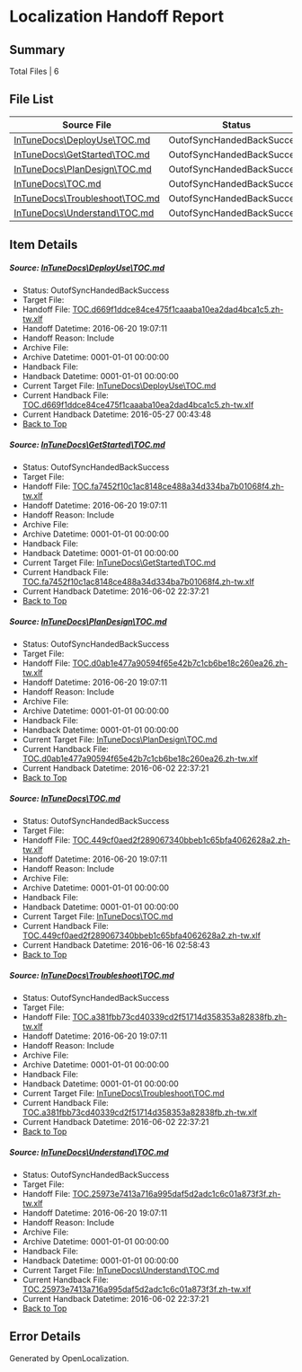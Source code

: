 # <a name='report-top'></a> Localization Handoff Report

## Summary
 Total Files | 6

## File List
 Source File | Status | Details 
 ----------- | ------ | ------- 
 [InTuneDocs\DeployUse\TOC.md](https://github.com/Microsoft/IntuneDocs-pr/blob/5cd5425af051a5221518c603ef2bc99797f950ad/InTuneDocs/DeployUse/TOC.md) | OutofSyncHandedBackSuccess | [Details](#c717daf3ae218bac02694a89c6d4231d869ceee3246)
 [InTuneDocs\GetStarted\TOC.md](https://github.com/Microsoft/IntuneDocs-pr/blob/5cd5425af051a5221518c603ef2bc99797f950ad/InTuneDocs/GetStarted/TOC.md) | OutofSyncHandedBackSuccess | [Details](#6de68667fbb47755a15aa3fb78ed1df30b73b165534)
 [InTuneDocs\PlanDesign\TOC.md](https://github.com/Microsoft/IntuneDocs-pr/blob/5cd5425af051a5221518c603ef2bc99797f950ad/InTuneDocs/PlanDesign/TOC.md) | OutofSyncHandedBackSuccess | [Details](#53e9a439f245a6c6561c6330da53fbf943abc8fb1131)
 [InTuneDocs\TOC.md](https://github.com/Microsoft/IntuneDocs-pr/blob/5cd5425af051a5221518c603ef2bc99797f950ad/InTuneDocs/TOC.md) | OutofSyncHandedBackSuccess | [Details](#ca1e7e27c4e3c3d5b4e0aefad09f2b452ed12a451132)
 [InTuneDocs\Troubleshoot\TOC.md](https://github.com/Microsoft/IntuneDocs-pr/blob/5cd5425af051a5221518c603ef2bc99797f950ad/InTuneDocs/Troubleshoot/TOC.md) | OutofSyncHandedBackSuccess | [Details](#1eb99ff99af6e3cc4e966e1f6a589e835bf7e4b71142)
 [InTuneDocs\Understand\TOC.md](https://github.com/Microsoft/IntuneDocs-pr/blob/5cd5425af051a5221518c603ef2bc99797f950ad/InTuneDocs/Understand/TOC.md) | OutofSyncHandedBackSuccess | [Details](#8e24b2f0d978fe59c1fab350230026c58171fa2b1242)

## Item Details
##### <a name='c717daf3ae218bac02694a89c6d4231d869ceee3246'></a> Source: [InTuneDocs\DeployUse\TOC.md](https://github.com/Microsoft/IntuneDocs-pr/blob/5cd5425af051a5221518c603ef2bc99797f950ad/InTuneDocs/DeployUse/TOC.md)
* Status: OutofSyncHandedBackSuccess
* Target File: 
* Handoff File: [TOC.d669f1ddce84ce475f1caaaba10ea2dad4bca1c5.zh-tw.xlf](https://github.com/Microsoft/EM.handoff/blob/eb26025e761d8f3a205995c70e42fbb9f6c7c885/ol-handoff/Microsoft/IntuneDocs-pr.zh-tw/master/TOC.d669f1ddce84ce475f1caaaba10ea2dad4bca1c5.zh-tw.xlf)
* Handoff Datetime: 2016-06-20 19:07:11
* Handoff Reason: Include
* Archive File: 
* Archive Datetime: 0001-01-01 00:00:00
* Handback File: 
* Handback Datetime: 0001-01-01 00:00:00
* Current Target File: [InTuneDocs\DeployUse\TOC.md](https://github.com/Microsoft/IntuneDocs-pr.zh-tw/blob/888b2cf9711d4993ea2dae667a6b4ab2e494cbf7/InTuneDocs/DeployUse/TOC.md)
* Current Handback File: [TOC.d669f1ddce84ce475f1caaaba10ea2dad4bca1c5.zh-tw.xlf](https://github.com/Microsoft/EM.handback/blob/eba56c3beb054d947d9743c83b6a1f701959b4bc/ol-handback/Microsoft/IntuneDocs-pr.zh-tw/master/TOC.d669f1ddce84ce475f1caaaba10ea2dad4bca1c5.zh-tw.xlf)
* Current Handback Datetime: 2016-05-27 00:43:48
* [Back to Top](#report-top)

##### <a name='6de68667fbb47755a15aa3fb78ed1df30b73b165534'></a> Source: [InTuneDocs\GetStarted\TOC.md](https://github.com/Microsoft/IntuneDocs-pr/blob/5cd5425af051a5221518c603ef2bc99797f950ad/InTuneDocs/GetStarted/TOC.md)
* Status: OutofSyncHandedBackSuccess
* Target File: 
* Handoff File: [TOC.fa7452f10c1ac8148ce488a34d334ba7b01068f4.zh-tw.xlf](https://github.com/Microsoft/EM.handoff/blob/eb26025e761d8f3a205995c70e42fbb9f6c7c885/ol-handoff/Microsoft/IntuneDocs-pr.zh-tw/master/TOC.fa7452f10c1ac8148ce488a34d334ba7b01068f4.zh-tw.xlf)
* Handoff Datetime: 2016-06-20 19:07:11
* Handoff Reason: Include
* Archive File: 
* Archive Datetime: 0001-01-01 00:00:00
* Handback File: 
* Handback Datetime: 0001-01-01 00:00:00
* Current Target File: [InTuneDocs\GetStarted\TOC.md](https://github.com/Microsoft/IntuneDocs-pr.zh-tw/blob/52dbda2f093c8f7ac91028f157c6d33a3a922efe/InTuneDocs/GetStarted/TOC.md)
* Current Handback File: [TOC.fa7452f10c1ac8148ce488a34d334ba7b01068f4.zh-tw.xlf](https://github.com/Microsoft/EM.handback/blob/14aa0e128bb5826e3723ead7edf4530b48f386bc/ol-handback/Microsoft/IntuneDocs-pr.zh-tw/master/TOC.fa7452f10c1ac8148ce488a34d334ba7b01068f4.zh-tw.xlf)
* Current Handback Datetime: 2016-06-02 22:37:21
* [Back to Top](#report-top)

##### <a name='53e9a439f245a6c6561c6330da53fbf943abc8fb1131'></a> Source: [InTuneDocs\PlanDesign\TOC.md](https://github.com/Microsoft/IntuneDocs-pr/blob/5cd5425af051a5221518c603ef2bc99797f950ad/InTuneDocs/PlanDesign/TOC.md)
* Status: OutofSyncHandedBackSuccess
* Target File: 
* Handoff File: [TOC.d0ab1e477a90594f65e42b7c1cb6be18c260ea26.zh-tw.xlf](https://github.com/Microsoft/EM.handoff/blob/eb26025e761d8f3a205995c70e42fbb9f6c7c885/ol-handoff/Microsoft/IntuneDocs-pr.zh-tw/master/TOC.d0ab1e477a90594f65e42b7c1cb6be18c260ea26.zh-tw.xlf)
* Handoff Datetime: 2016-06-20 19:07:11
* Handoff Reason: Include
* Archive File: 
* Archive Datetime: 0001-01-01 00:00:00
* Handback File: 
* Handback Datetime: 0001-01-01 00:00:00
* Current Target File: [InTuneDocs\PlanDesign\TOC.md](https://github.com/Microsoft/IntuneDocs-pr.zh-tw/blob/52dbda2f093c8f7ac91028f157c6d33a3a922efe/InTuneDocs/PlanDesign/TOC.md)
* Current Handback File: [TOC.d0ab1e477a90594f65e42b7c1cb6be18c260ea26.zh-tw.xlf](https://github.com/Microsoft/EM.handback/blob/14aa0e128bb5826e3723ead7edf4530b48f386bc/ol-handback/Microsoft/IntuneDocs-pr.zh-tw/master/TOC.d0ab1e477a90594f65e42b7c1cb6be18c260ea26.zh-tw.xlf)
* Current Handback Datetime: 2016-06-02 22:37:21
* [Back to Top](#report-top)

##### <a name='ca1e7e27c4e3c3d5b4e0aefad09f2b452ed12a451132'></a> Source: [InTuneDocs\TOC.md](https://github.com/Microsoft/IntuneDocs-pr/blob/5cd5425af051a5221518c603ef2bc99797f950ad/InTuneDocs/TOC.md)
* Status: OutofSyncHandedBackSuccess
* Target File: 
* Handoff File: [TOC.449cf0aed2f289067340bbeb1c65bfa4062628a2.zh-tw.xlf](https://github.com/Microsoft/EM.handoff/blob/eb26025e761d8f3a205995c70e42fbb9f6c7c885/ol-handoff/Microsoft/IntuneDocs-pr.zh-tw/master/TOC.449cf0aed2f289067340bbeb1c65bfa4062628a2.zh-tw.xlf)
* Handoff Datetime: 2016-06-20 19:07:11
* Handoff Reason: Include
* Archive File: 
* Archive Datetime: 0001-01-01 00:00:00
* Handback File: 
* Handback Datetime: 0001-01-01 00:00:00
* Current Target File: [InTuneDocs\TOC.md](https://github.com/Microsoft/IntuneDocs-pr.zh-tw/blob/6a9febfa470d2851e2ede018e00756efd74b14cd/InTuneDocs/TOC.md)
* Current Handback File: [TOC.449cf0aed2f289067340bbeb1c65bfa4062628a2.zh-tw.xlf](https://github.com/Microsoft/EM.handback/blob/57308f4b3919addd00998a52365490edf6894366/ol-handback/Microsoft/IntuneDocs-pr.zh-tw/master/TOC.449cf0aed2f289067340bbeb1c65bfa4062628a2.zh-tw.xlf)
* Current Handback Datetime: 2016-06-16 02:58:43
* [Back to Top](#report-top)

##### <a name='1eb99ff99af6e3cc4e966e1f6a589e835bf7e4b71142'></a> Source: [InTuneDocs\Troubleshoot\TOC.md](https://github.com/Microsoft/IntuneDocs-pr/blob/5cd5425af051a5221518c603ef2bc99797f950ad/InTuneDocs/Troubleshoot/TOC.md)
* Status: OutofSyncHandedBackSuccess
* Target File: 
* Handoff File: [TOC.a381fbb73cd40339cd2f51714d358353a82838fb.zh-tw.xlf](https://github.com/Microsoft/EM.handoff/blob/eb26025e761d8f3a205995c70e42fbb9f6c7c885/ol-handoff/Microsoft/IntuneDocs-pr.zh-tw/master/TOC.a381fbb73cd40339cd2f51714d358353a82838fb.zh-tw.xlf)
* Handoff Datetime: 2016-06-20 19:07:11
* Handoff Reason: Include
* Archive File: 
* Archive Datetime: 0001-01-01 00:00:00
* Handback File: 
* Handback Datetime: 0001-01-01 00:00:00
* Current Target File: [InTuneDocs\Troubleshoot\TOC.md](https://github.com/Microsoft/IntuneDocs-pr.zh-tw/blob/52dbda2f093c8f7ac91028f157c6d33a3a922efe/InTuneDocs/Troubleshoot/TOC.md)
* Current Handback File: [TOC.a381fbb73cd40339cd2f51714d358353a82838fb.zh-tw.xlf](https://github.com/Microsoft/EM.handback/blob/14aa0e128bb5826e3723ead7edf4530b48f386bc/ol-handback/Microsoft/IntuneDocs-pr.zh-tw/master/TOC.a381fbb73cd40339cd2f51714d358353a82838fb.zh-tw.xlf)
* Current Handback Datetime: 2016-06-02 22:37:21
* [Back to Top](#report-top)

##### <a name='8e24b2f0d978fe59c1fab350230026c58171fa2b1242'></a> Source: [InTuneDocs\Understand\TOC.md](https://github.com/Microsoft/IntuneDocs-pr/blob/5cd5425af051a5221518c603ef2bc99797f950ad/InTuneDocs/Understand/TOC.md)
* Status: OutofSyncHandedBackSuccess
* Target File: 
* Handoff File: [TOC.25973e7413a716a995daf5d2adc1c6c01a873f3f.zh-tw.xlf](https://github.com/Microsoft/EM.handoff/blob/eb26025e761d8f3a205995c70e42fbb9f6c7c885/ol-handoff/Microsoft/IntuneDocs-pr.zh-tw/master/TOC.25973e7413a716a995daf5d2adc1c6c01a873f3f.zh-tw.xlf)
* Handoff Datetime: 2016-06-20 19:07:11
* Handoff Reason: Include
* Archive File: 
* Archive Datetime: 0001-01-01 00:00:00
* Handback File: 
* Handback Datetime: 0001-01-01 00:00:00
* Current Target File: [InTuneDocs\Understand\TOC.md](https://github.com/Microsoft/IntuneDocs-pr.zh-tw/blob/52dbda2f093c8f7ac91028f157c6d33a3a922efe/InTuneDocs/Understand/TOC.md)
* Current Handback File: [TOC.25973e7413a716a995daf5d2adc1c6c01a873f3f.zh-tw.xlf](https://github.com/Microsoft/EM.handback/blob/14aa0e128bb5826e3723ead7edf4530b48f386bc/ol-handback/Microsoft/IntuneDocs-pr.zh-tw/master/TOC.25973e7413a716a995daf5d2adc1c6c01a873f3f.zh-tw.xlf)
* Current Handback Datetime: 2016-06-02 22:37:21
* [Back to Top](#report-top)


## Error Details

Generated by OpenLocalization.
